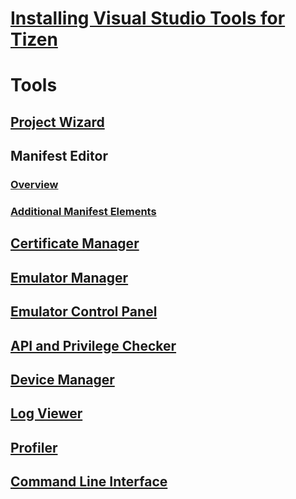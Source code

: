 # [Installing Visual Studio Tools for Tizen](install.md)
# Tools
## [Project Wizard](tools/project-wizard.md)
## Manifest Editor
### [Overview](tools/manifest-editor.md)
### [Additional Manifest Elements](tools/manifest-elements.md)
## [Certificate Manager](tools/certificate-manager.md)
## [Emulator Manager](tools/emulator-manager.md)
## [Emulator Control Panel](tools/emulator-control-panel.md)
## [API and Privilege Checker](tools/api-privilege-checker.md)
## [Device Manager](tools/device-manager.md)
## [Log Viewer](tools/log-viewer.md)
## [Profiler](tools/profiler.md)
## [Command Line Interface](tools/dotnet-cli-ext.md)
